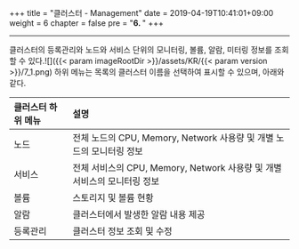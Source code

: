 +++
title = "클러스터 - Management"
date = 2019-04-19T10:41:01+09:00
weight = 6
chapter = false
pre = "<b>6. </b>"
+++

---
클러스터의 등록관리와 노드와 서비스 단위의 모니터링, 볼륨, 알람, 미터링 정보를 조회할 수 있다.![]({{< param imageRootDir >}}/assets/KR/{{< param version >}}/7_1.png)
하위 메뉴는 목록의 클러스터 이름을 선택하여 표시할 수 있으며, 아래와 같다.

| 클러스터 하위 메뉴 | 설명                                                        |
| :------ | :-------------------------------------------------------- |
| 노드      | 전체 노드의 CPU, Memory, Network 사용량 및 개별 노드의 모니터링 정보         |
| 서비스  | 전체 서비스의 CPU, Memory, Network 사용량 및 개별 서비스의 모니터링 정보 |
| 볼륨      | 스토리지 및 볼륨 현황                                           |
| 알람      | 클러스터에서 발생한 알람 내용 제공                                    |
| 등록관리    | 클러스터 정보 조회 및 수정                                     |
